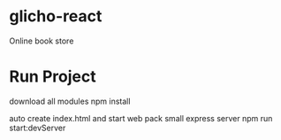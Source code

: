 # glicho-react
Online book store

# Run Project
 download all modules
    npm install 

auto create index.html and start web pack small express server
    npm run start:devServer 
